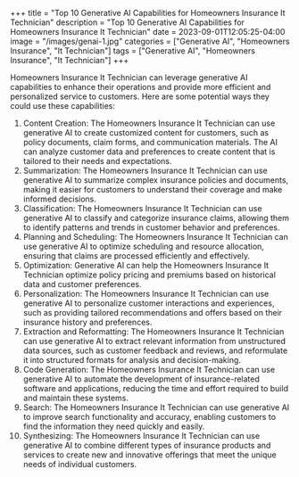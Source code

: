 +++
title = "Top 10 Generative AI Capabilities for Homeowners Insurance It Technician"
description = "Top 10 Generative AI Capabilities for Homeowners Insurance It Technician"
date = 2023-09-01T12:05:25-04:00
image = "/images/genai-1.jpg"
categories = ["Generative AI", "Homeowners Insurance", "It Technician"]
tags = ["Generative AI", "Homeowners Insurance", "It Technician"]
+++

Homeowners Insurance It Technician can leverage generative AI capabilities to enhance their operations and provide more efficient and personalized service to customers. Here are some potential ways they could use these capabilities:

1. Content Creation: The Homeowners Insurance It Technician can use generative AI to create customized content for customers, such as policy documents, claim forms, and communication materials. The AI can analyze customer data and preferences to create content that is tailored to their needs and expectations.
2. Summarization: The Homeowners Insurance It Technician can use generative AI to summarize complex insurance policies and documents, making it easier for customers to understand their coverage and make informed decisions.
3. Classification: The Homeowners Insurance It Technician can use generative AI to classify and categorize insurance claims, allowing them to identify patterns and trends in customer behavior and preferences.
4. Planning and Scheduling: The Homeowners Insurance It Technician can use generative AI to optimize scheduling and resource allocation, ensuring that claims are processed efficiently and effectively.
5. Optimization: Generative AI can help the Homeowners Insurance It Technician optimize policy pricing and premiums based on historical data and customer preferences.
6. Personalization: The Homeowners Insurance It Technician can use generative AI to personalize customer interactions and experiences, such as providing tailored recommendations and offers based on their insurance history and preferences.
7. Extraction and Reformatting: The Homeowners Insurance It Technician can use generative AI to extract relevant information from unstructured data sources, such as customer feedback and reviews, and reformulate it into structured formats for analysis and decision-making.
8. Code Generation: The Homeowners Insurance It Technician can use generative AI to automate the development of insurance-related software and applications, reducing the time and effort required to build and maintain these systems.
9. Search: The Homeowners Insurance It Technician can use generative AI to improve search functionality and accuracy, enabling customers to find the information they need quickly and easily.
10. Synthesizing: The Homeowners Insurance It Technician can use generative AI to combine different types of insurance products and services to create new and innovative offerings that meet the unique needs of individual customers.